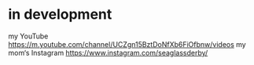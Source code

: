 #    in development 
my YouTube 
https://m.youtube.com/channel/UCZgn15BztDoNfXb6FiOfbnw/videos
my mom‘s Instagram 
https://www.instagram.com/seaglassderby/
